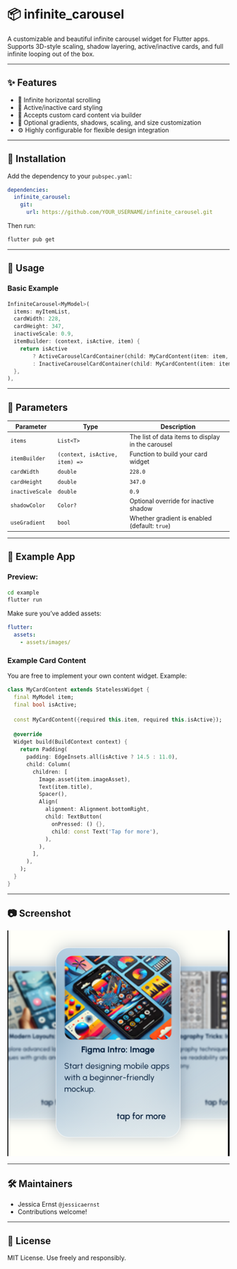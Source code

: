 # 📦 infinite_carousel

A customizable and beautiful infinite carousel widget for Flutter apps. Supports 3D-style scaling, shadow layering, active/inactive cards, and full infinite looping out of the box.

---

## ✨ Features

- 🔁 Infinite horizontal scrolling
- 🔳 Active/inactive card styling
- 🧩 Accepts custom card content via builder
- 🎨 Optional gradients, shadows, scaling, and size customization
- ⚙️ Highly configurable for flexible design integration

---

## 🚀 Installation

Add the dependency to your `pubspec.yaml`:

```yaml
dependencies:
  infinite_carousel:
    git:
      url: https://github.com/YOUR_USERNAME/infinite_carousel.git
```

Then run:

```bash
flutter pub get
```

---

## 🔧 Usage

### Basic Example

```dart
InfiniteCarousel<MyModel>(
  items: myItemList,
  cardWidth: 228,
  cardHeight: 347,
  inactiveScale: 0.9,
  itemBuilder: (context, isActive, item) {
    return isActive
        ? ActiveCarouselCardContainer(child: MyCardContent(item: item, isActive: true))
        : InactiveCarouselCardContainer(child: MyCardContent(item: item, isActive: false));
  },
),
```

---

## 🧩 Parameters

| Parameter        | Type                           | Description                                             |
|------------------|--------------------------------|---------------------------------------------------------|
| `items`          | `List<T>`                      | The list of data items to display in the carousel       |
| `itemBuilder`    | `(context, isActive, item) =>` | Function to build your card widget                      |
| `cardWidth`      | `double`                       | `228.0` | Width of each carousel card                   |
| `cardHeight`     | `double`                       | `347.0` | Height of each carousel card                  |
| `inactiveScale`  | `double`                       | `0.9`   | Scale factor for inactive cards               |
| `shadowColor`    | `Color?`                       | Optional override for inactive shadow                   |
| `useGradient`    | `bool`                         | Whether gradient is enabled (default: `true`)           |

---

## 🧪 Example App

### Preview:

```bash
cd example
flutter run
```

Make sure you’ve added assets:

```yaml
flutter:
  assets:
    - assets/images/
```

### Example Card Content

You are free to implement your own content widget. Example:

```dart
class MyCardContent extends StatelessWidget {
  final MyModel item;
  final bool isActive;

  const MyCardContent({required this.item, required this.isActive});

  @override
  Widget build(BuildContext context) {
    return Padding(
      padding: EdgeInsets.all(isActive ? 14.5 : 11.0),
      child: Column(
        children: [
          Image.asset(item.imageAsset),
          Text(item.title),
          Spacer(),
          Align(
            alignment: Alignment.bottomRight,
            child: TextButton(
              onPressed: () {},
              child: const Text('Tap for more'),
            ),
          ),
        ],
      ),
    );
  }
}
```

---

## 📷 Screenshot

![Carousel Preview](assets/screenshot.png)

---

## 🛠 Maintainers

- Jessica Ernst `@jessicaernst`
- Contributions welcome!

---

## 🪪 License

MIT License. Use freely and responsibly.
